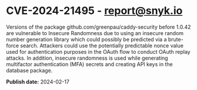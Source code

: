 # CVE-2024-21495 - report@snyk.io

Versions of the package github.com/greenpau/caddy-security before 1.0.42 are vulnerable to Insecure Randomness due to using an insecure random number generation library which could possibly be predicted via a brute-force search. Attackers could use the potentially predictable nonce value used for authentication purposes in the OAuth flow to conduct OAuth replay attacks. In addition, insecure randomness is used while generating multifactor authentication (MFA) secrets and creating API keys in the database package.

**Publish date:** 2024-02-17
